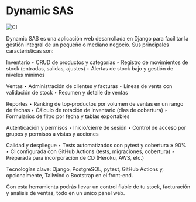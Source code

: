 # Dynamic SAS
![CI](https://github.com/camilogamboa2024/dymanic-sas/actions/workflows/ci.yml/badge.svg)

Dynamic SAS es una aplicación web desarrollada en Django para facilitar la gestión integral de un pequeño o mediano negocio. Sus principales características son:

Inventario
‣ CRUD de productos y categorías
‣ Registro de movimientos de stock (entradas, salidas, ajustes)
‣ Alertas de stock bajo y gestión de niveles mínimos

Ventas
‣ Administración de clientes y facturas
‣ Líneas de venta con validación de stock
‣ Resumen y detalle de ventas

Reportes
‣ Ranking de top‐productos por volumen de ventas en un rango de fechas
‣ Cálculo de rotación de inventario (días de cobertura)
‣ Formularios de filtro por fecha y tablas exportables

Autenticación y permisos
‣ Inicio/cierre de sesión
‣ Control de acceso por grupos y permisos a vistas y acciones

Calidad y despliegue
‣ Tests automatizados con pytest y cobertura ≥ 90%
‣ CI configurada con GitHub Actions (tests, migraciones, cobertura)
‣ Preparada para incorporación de CD (Heroku, AWS, etc.)

Tecnologías clave:
Django, PostgreSQL, pytest, GitHub Actions y, opcionalmente, Tailwind o Bootstrap en el front-end.

Con esta herramienta podrás llevar un control fiable de tu stock, facturación y análisis de ventas, todo en un único panel web.

